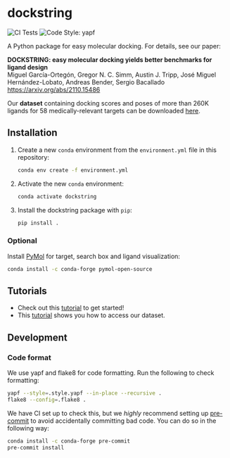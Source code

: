 # dockstring

![CI Tests](https://github.com/mgarort/dockstring/workflows/Install%20conda%20env%20and%20run%20pytest./badge.svg?branch=main)
![Code Style: yapf](https://img.shields.io/badge/code%20style-yapf-orange.svg)

A Python package for easy molecular docking.
For details, see our paper:

**DOCKSTRING: easy molecular docking yields better benchmarks for ligand design**<br>
Miguel García-Ortegón, Gregor N. C. Simm, Austin J. Tripp, José Miguel Hernández-Lobato, Andreas Bender, Sergio Bacallado<br>
https://arxiv.org/abs/2110.15486

Our **dataset** containing docking scores and poses of more than 260K ligands for 58 medically-relevant targets
can be downloaded [here](https://figshare.com/s/95f2fed733dec170b998?file=30562257).

## Installation

1. Create a new `conda` environment from the `environment.yml` file in this repository:
   ```bash
   conda env create -f environment.yml
   ```
1. Activate the new `conda` environment:
   ```bash
   conda activate dockstring
   ```
1. Install the dockstring package with `pip`:
   ```bash
   pip install .
   ```

### Optional

Install [PyMol](https://pymol.org/) for target, search box and ligand visualization:
```bash
conda install -c conda-forge pymol-open-source 
```

## Tutorials

- Check out this [tutorial](tutorials/1_docking_risperidone_against_DRD2.ipynb) to get started!
- This [tutorial](tutorials/tbd.ipynb) shows you how to access our dataset.

## Development

### Code format

We use yapf and flake8 for code formatting.
Run the following to check formatting:

```bash
yapf --style=.style.yapf --in-place --recursive .
flake8 --config=.flake8 .
```

We have CI set up to check this, but we _highly_ recommend setting up
[pre-commit](https://pre-commit.com/) to avoid accidentally committing bad code.
You can do so in the following way:

```bash
conda install -c conda-forge pre-commit
pre-commit install
```
